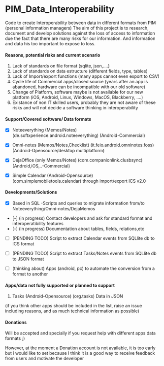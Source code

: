 # PIM_Data_Interoperability

Code to create Interoperability between data in different formats from PIM (personal information managers)
The aim of this project is to research, document and develop solutions against the loss of access to information due the fact that 
there are many risks for our information. And information and data his too important to expose to loss.


#### Reasons, potential risks and current scenario ####
1. Lack of standards on file format (sqlite, json,....)
2. Lack of standards on data estructure (different fields, type, tables)
3. Lack of Import/export functions (many apps cannot even export to CSV)
4. Cycle life of Commercial apps/closed source (years after an app is abandoned, hardware can be incompatible with our old software)
5. Change of Platform, software maybe is not available for our new platform (iOS, Android, Linux, Windows, MacOS, Blackberry, ....)
6. Existance of non IT skilled users, probably they are not aware of these risks and will not decide a software thinking in interoperability


#### Support/Covered software/ Data formats ####
- [x] Noteeverything (Memos/Notes) (de.softxperience.android.noteeverything) (Android-Commercial)
- [x] Omni-notes (Memos/Notes,Checklist) (it.feio.android.omninotes.foss) (Android-Opensource/desktop multiplatform)
- [x] DejaOffice (only Memos/Notes) (com.companionlink.clusbsync) (Android,iOS,..-Commercial)
- [x] Simple Calendar (Android-Opensource)(com.simplemobiletools.calendar) through import/export ICS v2.0


#### Developments/Solutions ####
- [x] Based in SQL -Scripts and queries to migrate information from/to Noteeverything/Omni-notes/DejaMemos
- [-] (in progress) Contact developers and ask for standard format and interoperatibility features
- [-] (in progress) Documentation about tables, fields, relations,etc
- [ ] (PENDING TODO) Script to extract Calendar events from SQLlite db to ICS format
- [ ] (PENDING TODO) Script to extract Tasks/Notes events from SQLlite db to JSON format
- [ ] (thinking about) Apps (android, pc) to automate the conversion from a format to another


#### Apps/data not fully supported or planned to support ####
1. Tasks (Android-Opensource) (org.tasks)
    Data in JSON


(if you think other apps should be included in the list, raise an issue including reasons, and as much technical information as possible)
    
    

#### Donations #### 
Will be accepted and specially if you request help with different apps data formats ;)

However, at the moment a Donation account is not available, it is too early but i would like to set because I think it is a good way to receive feedback from users and motivate the developer



